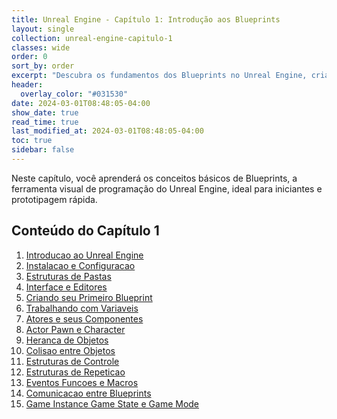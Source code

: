 ```yaml
---
title: Unreal Engine - Capítulo 1: Introdução aos Blueprints
layout: single
collection: unreal-engine-capitulo-1
classes: wide
order: 0
sort_by: order
excerpt: "Descubra os fundamentos dos Blueprints no Unreal Engine, criando lógica de jogo visualmente e acelerando o desenvolvimento."
header:
  overlay_color: "#031530"
date: 2024-03-01T08:48:05-04:00
show_date: true
read_time: true
last_modified_at: 2024-03-01T08:48:05-04:00
toc: true
sidebar: false
---
```


Neste capítulo, você aprenderá os conceitos básicos de Blueprints, a ferramenta visual de programação do Unreal Engine, ideal para iniciantes e prototipagem rápida.

## Conteúdo do Capítulo 1

<!-- Adicione aqui os tópicos ou links para subseções -->

1. [Introducao ao Unreal Engine](/unreal-engine-capitulo-1/introducao-ao-unreal-engine)
2. [Instalacao e Configuracao](/unreal-engine-capitulo-1/instalacao-e-configuracao)
3. [Estruturas de Pastas](/unreal-engine-capitulo-1/estruturas-de-pastas)
4. [Interface e Editores](/unreal-engine-capitulo-1/interface-e-editores)
5. [Criando seu Primeiro Blueprint](/unreal-engine-capitulo-1/criando-seu-primeiro-blueprint)
6. [Trabalhando com Variaveis](/unreal-engine-capitulo-1/trabalhando-com-variaveis)
7. [Atores e seus Componentes](/unreal-engine-capitulo-1/atores-e-seus-componentes)
8. [Actor Pawn e Character](/unreal-engine-capitulo-1/actor-pawn-e-character)
9. [Heranca de Objetos](/unreal-engine-capitulo-1/heran-a-de-objetos)
10. [Colisao entre Objetos](/unreal-engine-capitulo-1/colis-o-entra-objetos)
11. [Estruturas de Controle](/unreal-engine-capitulo-1/estruturas-de-controle)
12. [Estruturas de Repeticao](/unreal-engine-capitulo-1/estruras-de-repeticao)
13. [Eventos Funcoes e Macros](/unreal-engine-capitulo-1/eventos-funcoes-e-macros)
14. [Comunicacao entre Blueprints](/unreal-engine-capitulo-1/comunicacao-entre-blueprints)
15. [Game Instance Game State e Game Mode](/unreal-engine-capitulo-1/game-instance-game-state-e-game-mode)